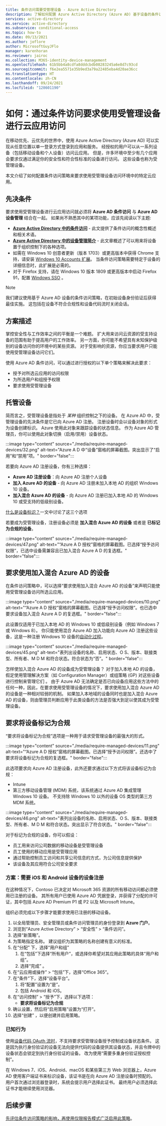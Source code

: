 ```yaml
---
title: 条件访问需要受管理设备 - Azure Active Directory
description: 了解如何配置 Azure Active Directory (Azure AD) 基于设备的条件访问策略来要求使用受管理设备进行云应用访问。
services: active-directory
ms.service: active-directory
ms.subservice: conditional-access
ms.topic: how-to
ms.date: 09/13/2021
ms.author: joflore
author: MicrosoftGuyJFlo
manager: karenhoran
ms.reviewer: jairoc
ms.collection: M365-identity-device-management
ms.openlocfilehash: 61b5bb4a8cdfa8dddcbdb08283245a6e8d7c93cd
ms.sourcegitcommit: f6e2ea5571e35b9ed3a79a22485eba4d20ae36cc
ms.translationtype: HT
ms.contentlocale: zh-CN
ms.lasthandoff: 09/24/2021
ms.locfileid: "128601190"
---
```

# <a name="how-to-require-managed-devices-for-cloud-app-access-with-conditional-access"></a>如何：通过条件访问要求使用受管理设备进行云应用访问

在移动优先、云优先的世界中，使用 Azure Active Directory (Azure AD) 可以实现从任意位置以单一登录方式登录到应用和服务。 经授权的用户可以从一系列设备（包括移动设备和个人设备）访问云应用。 但是，许多环境中至少有几个应用会要求仅通过满足你的安全性和符合性标准的设备进行访问。 这些设备也称为受管理设备。 

本文介绍了如何配置条件访问策略来要求使用受管理设备访问环境中的特定云应用。 

## <a name="prerequisites"></a>先决条件

要求使用受管理设备进行云应用访问就必须将 **Azure AD 条件访问** 与 **Azure AD 设备管理** 结合在一起。 如果尚不熟悉其中的某项功能，应该先阅读以下主题:

- **[Azure Active Directory 中的条件访问](./overview.md)** - 此文提供了条件访问的概念性概述和相关术语。
- **[Azure Active Directory 中的设备管理简介](../devices/overview.md)** - 此文章概述了可以用来将设备置于组织控制下的各种选项。 
- 如需在 Windows 10 创意者更新（版本 1703）或更高版本中获得 Chrome 支持，请安装 [Windows 10 Accounts 扩展](https://chrome.google.com/webstore/detail/windows-10-accounts/ppnbnpeolgkicgegkbkbjmhlideopiji)。 当条件访问策略需要特定于设备的详细信息时，此扩展是必需的。
- 对于 Firefox 支持，请在 Windows 10 版本 1809 或更高版本中启动 Firefox 91，配置 [Windows SSO](https://support.mozilla.org/kb/windows-sso) 。

>[!NOTE] 
> 我们建议使用基于 Azure AD 设备的条件访问策略，在初始设备身份验证后获得最佳实施。 这包括在设备不符合合规性和设备代码流时关闭会话。


## <a name="scenario-description"></a>方案描述

掌控安全性与工作效率之间的平衡是一个难题。 扩大用来访问云资源的受支持设备的范围有助于提高用户的工作效率。 另一方面，你可能不希望具有未知保护级别的设备访问你的环境中的某些资源。 对于受影响的资源，你应当要求用户只能使用受管理设备访问它们。 

使用 Azure AD 条件访问，可以通过进行授权的以下单个策略来解决此要求：

- 授予对所选云应用的访问权限
- 为所选用户和组授予权限
- 要求使用受管理设备

## <a name="managed-devices"></a>托管设备  

简而言之，受管理设备是指处于 *某种* 组织控制之下的设备。 在 Azure AD 中，受管理设备的先决条件是它已向 Azure AD 注册。 注册设备时会以设备对象的形式为设备创建标识。 Azure 使用此对象来跟踪设备的状态信息。 作为 Azure AD 管理员，你可以使用此对象切换（启用/禁用）设备状态。
  
:::image type="content" source="./media/require-managed-devices/32.png" alt-text="Azure A D 中“设备”窗格的屏幕截图。突出显示了“启用”和“禁用”项。" border="false":::

若要向 Azure AD 注册设备，你有三种选择： 

- **Azure AD 注册设备**：向 Azure AD 注册个人设备
- **加入 Azure AD 的设备** - 向 Azure AD 注册未加入本地 AD 的组织 Windows 10 设备。 
- **加入混合 Azure AD 的设备** - 向 Azure AD 注册已加入本地 AD 的 Windows 10 或受支持的低级别设备。

[什么是设备标识？](../devices/overview.md)一文中讨论了这三个选项

若要成为受管理设备，注册设备必须是 **加入混合 Azure AD 的设备** 或者是 **已标记为合规的设备**。  

:::image type="content" source="./media/require-managed-devices/47.png" alt-text="“Azure A D 授权”窗格的屏幕截图。已选择“授予访问权限”，已选中设备需兼容且已加入混合 Azure A D 的复选框。" border="false":::
 
## <a name="require-hybrid-azure-ad-joined-devices"></a>要求使用加入混合 Azure AD 的设备

在条件访问策略中，可以选择“要求使用加入混合 Azure AD 的设备”来声明只能使用受管理设备访问所选云应用。 

:::image type="content" source="./media/require-managed-devices/10.png" alt-text="“Azure A D 授权”窗格的屏幕截图。已选择“授予访问权限”。也已选中要求设备加入混合 Azure A D 的复选框。" border="false":::

此设置仅适用于已加入本地 AD 的 Windows 10 或低级别设备（例如 Windows 7 或 Windows 8）。 你只能使用混合 Azure AD 加入功能向 Azure AD 注册这些设备，这是一种注册 Windows 10 设备的[自动化过程](../devices/hybrid-azuread-join-plan.md)。 

:::image type="content" source="./media/require-managed-devices/45.png" alt-text="表列出设备的名称、启用状态、O S、版本、联接类型、所有者、M D M 和符合状态。符合状态为“否”。" border="false":::

怎样使加入混合 Azure AD 的设备成为受管理设备？  对于加入本地 AD 的设备，假定使用管理解决方案（如 Configuration Manager）或组策略 (GP) 对这些设备进行控制来管理它们 。 由于 Azure AD 无法确定是否已向设备应用这些方法中的任何一种，因此，在要求使用受管理设备的情况下，要求使用加入混合 Azure AD 的设备是一种相对较弱的机制。 如果加入本地域的设备同时也是加入混合 Azure AD 的设备，则由管理员判断应用于此类设备的方法是否强大到足以使其成为受管理设备。

## <a name="require-device-to-be-marked-as-compliant"></a>要求将设备标记为合规

“要求将设备标记为合规”选项是一种用于请求受管理设备的最强大的形式。

:::image type="content" source="./media/require-managed-devices/11.png" alt-text="“Azure A D 授权”窗格的屏幕截图。已选择“授予访问权限”。还选中了要求将设备标记为合规的复选框。" border="false":::

此选项要求向 Azure AD 注册设备，此外还要求通过以下方式将该设备标记为合规：
         
- Intune
- 第三方移动设备管理 (MDM) 系统，该系统通过 Azure AD 集成管理 Windows 10 设备。 不支持除 Windows 10 以外的设备 OS 类型的第三方 MDM 系统。
 
:::image type="content" source="./media/require-managed-devices/46.png" alt-text="表列出设备的名称、启用状态、O S、版本、联接类型、所有者、M D M 和符合状态。突出显示了符合状态。" border="false":::

对于标记为合规的设备，你可以假设： 

- 员工用来访问公司数据的移动设备是受管理设备
- 员工使用的移动应用是受管理应用
- 通过帮助控制员工访问和共享公司信息的方式，为公司信息提供保护
- 该设备及其应用符合公司安全要求

### <a name="scenario-require-device-enrollment-for-ios-and-android-devices"></a>方案：需要 iOS 和 Android 设备的设备注册

在这种情况下，Contoso 已决定对 Microsoft 365 资源的所有移动访问都必须使用已注册的设备。 其所有用户已使用 Azure AD 凭据登录，并获得了分配的许可证，其中包括 Azure AD Premium P1 或 P2 以及 Microsoft Intune。

组织必须完成以下步骤才能要求使用已注册的移动设备。

1. 以全局管理员、安全管理员或条件访问管理员的身份登录到 **Azure 门户**。
1. 浏览到“Azure Active Directory” > “安全性” > “条件访问”。
1. 选择“新策略”。
1. 为策略指定名称。 建议组织为其策略的名称创建有意义的标准。
1. 在“分配”  下，选择“用户和组” 
   1. 在“包括”下选择“所有用户”，或选择你希望对其应用此策略的具体“用户和组”。    
   1. 选择“完成”  。
1. 在“云应用或操作” > “包括”下，选择“Office 365”。
1. 在“条件”下，选择“设备平台”。  
   1. 将“配置”设置为“是”。  
   1. 包括 Android 和 iOS。  
1. 在“访问控制” > “授予”下，选择以下选项：
   - **要求将设备标记为合规**
1. 确认设置，然后将“启用策略”设置为“打开”。  
1. 选择“创建”  ，以便创建并启用策略。

### <a name="known-behavior"></a>已知行为

使用[设备代码 OAuth 流时](../develop/v2-oauth2-device-code.md)，不支持要求受管理设备授予控制或设备状态条件。 这是因为执行身份验证的设备无法向提供代码的设备提供其设备状态，并且令牌中的设备状态会锁定到执行身份验证的设备。 改为使用“需要多重身份验证授权控制”。

在 Windows 7、iOS、Android、macOS 和某些第三方 Web 浏览器上，Azure AD 使用客户端证书来标识设备，该证书是在向 Azure AD 注册设备时预配的。 用户首次通过浏览器登录时，系统会提示用户选择此证书。 最终用户必须选择此证书才能继续使用浏览器。

## <a name="next-steps"></a>后续步骤

[先评估条件访问策略的影响，再使用仅限报告模式广泛启用此策略](concept-conditional-access-report-only.md)。
